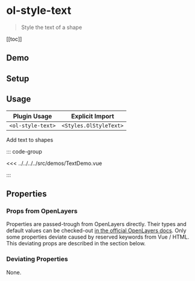 # ol-style-text

> Style the text of a shape

[[toc]]

## Demo

<script setup>
import TextDemo from "@demos/TextDemo.vue"
</script>

<ClientOnly>
<TextDemo/>
</ClientOnly>

## Setup

<!--@include: ../../styles.plugin.md-->

## Usage

| Plugin Usage      |    Explicit Import     |
| ----------------- | :--------------------: |
| `<ol-style-text>` | `<Styles.OlStyleText>` |

Add text to shapes

::: code-group

<<< ../../../../src/demos/TextDemo.vue

:::

## Properties

### Props from OpenLayers

Properties are passed-trough from OpenLayers directly.
Their types and default values can be checked-out [in the official OpenLayers docs](https://openlayers.org/en/latest/apidoc/module-ol_style_Text-Text.html).
Only some properties deviate caused by reserved keywords from Vue / HTML.
This deviating props are described in the section below.

### Deviating Properties

None.
